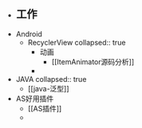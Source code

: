 - 工作
	-
- Android
	- RecyclerView
	  collapsed:: true
		- 动画
			- [[ItemAnimator源码分析]]
		-
- JAVA
  collapsed:: true
	- [[java-泛型]]
- AS好用插件
	- [[AS插件]]
	-